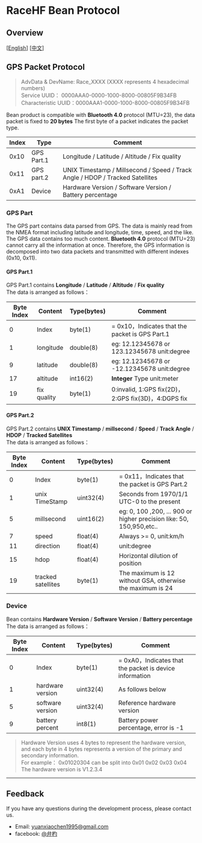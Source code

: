 # RaceHF Bean Protocol

## Overview

\[[English](README.md)\]
[[中文](README_zh.md)\]

## GPS Packet Protocol

> AdvData & DevName:   Race_XXXX (XXXX represents 4 hexadecimal numbers)  
> Service UUID：       0000AAA0-0000-1000-8000-00805F9B34FB  
> Characteristic UUID：0000AAA1-0000-1000-8000-00805F9B34FB

Bean product is compatible with **Bluetooth 4.0** protocol (MTU=23),
the data packet is fixed to **20 bytes** The first byte of a packet indicates the packet type.

Index | Type        | Comment
---   | ---         | ---
0x10  | GPS Part.1  | Longitude / Latitude / Altitude / Fix quality
0x11  | GPS part.2  | UNIX Timestamp / Millsecond  / Speed / Track Angle / HDOP / Tracked Satellites
0xA1  | Device      | Hardware Version / Software Version / Battery percentage

### GPS Part

The GPS part contains data parsed from GPS.
The data is mainly read from the NMEA format including latitude and longitude, time, speed, and the like.
The GPS data contains too much content. **Bluetooth 4.0** protocol (MTU=23) cannot carry all the information at once.
Therefore, the GPS information is decomposed into two data packets and transmitted with different indexes (0x10, 0x11).

#### GPS Part.1

GPS Part.1 contains **Longitude** / **Latitude** / **Altitude** / **Fix quality**  
The data is arranged as follows：

Byte Index | Content             | Type(bytes) | Comment
---        | ---                 | ---         | ---
0          | Index               | byte(1)     | = 0x10，Indicates that the packet is GPS Part.1
1          | longitude           | double(8)   | eg: 12.12345678 or 123.12345678 unit:degree
9          | latitude            | double(8)   | eg: 12.12345678 or -12.12345678 unit:degree
17         | altitude            | int16(2)    | **Integer** Type unit:meter
19         | fix quality         | byte(1)     | 0:invalid, 1:GPS fix(2D)，2:GPS fix(3D)，4:DGPS fix

#### GPS Part.2

GPS Part.2 contains **UNIX Timestamp** / **millsecond**  / **Speed** / **Track Angle** / **HDOP** / **Tracked Satellites**  
The data is arranged as follows：

Byte Index | Content             | Type(bytes) | Comment
---        | ---                 | ---         | ---
0          | Index               | byte(1)     | = 0x11，Indicates that the packet is GPS Part.2
1          | unix TimeStamp      | uint32(4)   | Seconds from 1970/1/1 UTC-0 to the present
5          | millsecond          | uint16(2)   | eg: 0, 100 ,200, ... 900 or higher precision like: 50, 150,950,etc..
7          | speed               | float(4)    | Always >= 0, unit:km/h
11         | direction           | float(4)    | unit:degree
15         | hdop                | float(4)    | Horizontal dilution of position
19         | tracked satellites  | byte(1)     | The maximum is 12 without GSA, otherwise the maximum is 24

### Device

Bean contains **Hardware Version** / **Software Version** / **Battery percentage**  
The data is arranged as follows：

Byte Index | Content             | Type(bytes) | Comment
---        | ---                 | ---         | ---
0          | Index               | byte(1)     | = 0xA0，Indicates that the packet is device information
1          | hardware version    | uint32(4)   | As follows below
5          | software version    | uint32(4)   | Reference hardware version
9          | battery percent     | int8(1)     | Battery power percentage, error is -1

> Hardware Version uses 4 bytes to represent the hardware version,
> and each byte in 4 bytes represents a version of the primary and secondary information.  
> For example：
> 0x01020304 can be split into 0x01 0x02 0x03 0x04  
> The hardware version is V1.2.3.4

***

## Feedback

If you have any questions during the development process, please contact us.

- Email: [yuanxiaochen1995@gmail.com](yuanxiaochen1995@gmail.com)
- facebook: [@弁杓](https://www.facebook.com/profile.php?id=100015307727134)
